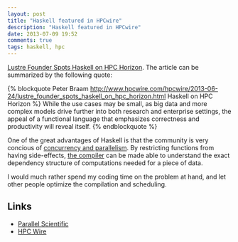 ```yaml
---
layout: post
title: "Haskell featured in HPCwire"
description: "Haskell featured in HPCwire"
date: 2013-07-09 19:52
comments: true
tags: haskell, hpc
---
```


[Lustre Founder Spots Haskell on HPC Horizon](http://www.hpcwire.com/hpcwire/2013-06-24/lustre_founder_spots_haskell_on_hpc_horizon.html). The article can be summarized by the following quote:

{% blockquote Peter Braam http://www.hpcwire.com/hpcwire/2013-06-24/lustre_founder_spots_haskell_on_hpc_horizon.html Haskell on HPC Horizon %}
While the use cases may be small, as big data and more complex models drive further into both research and enterprise settings, the appeal of a functional language that emphasizes correctness and productivity will reveal itself.
{% endblockquote %}

One of the great advantages of Haskell is that the community is very concious of [concurrency and parallelism](http://www.amazon.com/Parallel-Concurrent-Programming-Haskell-Multithreaded/dp/1449335942/ref=sr_1_1?ie=UTF8&qid=1373425179&sr=8-1&keywords=simon+marlow+haskell). By restricting functions from having side-effects, [the compiler](http://www.haskell.org/ghc/) can be made able to understand the exact dependency structure of computations needed for a piece of data. 

I would much rather spend my coding time on the problem at hand, and let other people optimize the compilation and scheduling.


## Links

+ [Parallel Scientific](http://www.parsci.com/)
+ [HPC Wire](http://www.hpcwire.com)

